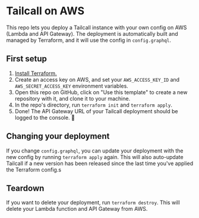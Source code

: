 # Tailcall on AWS
This repo lets you deploy a Tailcall instance with your own config on AWS (Lambda and API Gateway). The deployment is automatically built and managed by Terraform, and it will use the config in `config.graphql`.

## First setup
1. [Install Terraform.](https://developer.hashicorp.com/terraform/tutorials/aws-get-started/install-cli)
1. Create an access key on AWS, and set your `AWS_ACCESS_KEY_ID` and `AWS_SECRET_ACCESS_KEY` environment variables.
1. Open this repo on GitHub, click on "Use this template" to create a new repository with it, and clone it to your machine.
1. In the repo's directory, run `terraform init` and `terraform apply`.
1. Done! The API Gateway URL of your Tailcall deployment should be logged to the console. 🎉

## Changing your deployment
If you change `config.graphql`, you can update your deployment with the new config by running `terraform apply` again. This will also auto-update Tailcall if a new version has been released since the last time you've applied the Terraform config.s

## Teardown
If you want to delete your deployment, run `terraform destroy`. This will delete your Lambda function and API Gateway from AWS.
